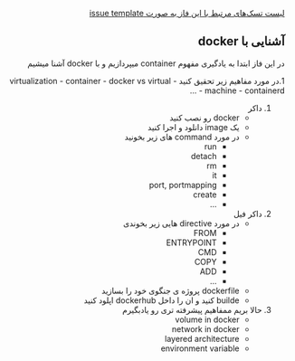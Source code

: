<div dir="rtl" align='right'>

[لیست تسک‌های مرتبط با این فاز به صورت issue template](./issue-Phase06.md)
 ## آشنایی با docker
  
در این فاز ابتدا به یادگیری مفهوم container میپردازیم و با docker  آشنا میشیم

1.در مورد مفاهیم زیر تحقیق کنید
    - virtualization
    - container
    - docker vs virtual machine
    - containerd
    - ...
1. داکر
   - docker  رو نصب کنید
   - یک image دانلود و اجرا کنید
   - در مورد command های زیر بخونید
       - run
       - detach
       - rm
       - it
       - port, portmapping
       - create
       - ...
1. داکر فیل
    - در مورد directive هایی زیر بخوندی
        - FROM
        - ENTRYPOINT
        - CMD
        - COPY
        - ADD
        - ...
    - dockerfile پروژه ی جنگوی خود را بسازید
    - builde کنید و ان را داخل dockerhub اپلود کنید
1. حالا بریم ممفاهیم پیشرفته تری رو یادبگیرم
    - volume in docker
    - network in docker
    - layered architecture
    - environment variable
 


    




</div>
